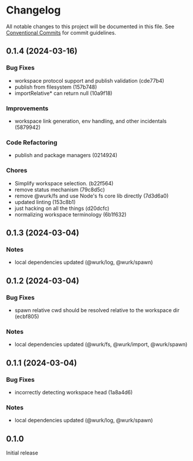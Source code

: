 # Changelog

All notable changes to this project will be documented in this file.
See [Conventional Commits](https://conventionalcommits.org) for commit guidelines.

## 0.1.4 (2024-03-16)

### Bug Fixes

- workspace protocol support and publish validation (cde77b4)
- publish from filesystem (157b748)
- importRelative&#42; can return null (10a9f18)

### Improvements

- workspace link generation, env handling, and other incidentals (5879942)

### Code Refactoring

- publish and package managers (0214924)

### Chores

- Simplify workspace selection. (b22f564)
- remove status mechanism (79c8d5c)
- remove @wurk/fs and use Node's fs core lib directly (7d3d6a0)
- updated linting (153c8b1)
- just hacking on all the things (d20dcfc)
- normalizing workspace terminology (6b1f632)

## 0.1.3 (2024-03-04)

### Notes

- local dependencies updated (@wurk/log, @wurk/spawn)

## 0.1.2 (2024-03-04)

### Bug Fixes

- spawn relative cwd should be resolved relative to the workspace dir (ecbf805)

### Notes

- local dependencies updated (@wurk/fs, @wurk/import, @wurk/spawn)

## 0.1.1 (2024-03-04)

### Bug Fixes

- incorrectly detecting workspace head (1a8a4d6)

### Notes

- local dependencies updated (@wurk/log, @wurk/spawn)

## 0.1.0

Initial release
